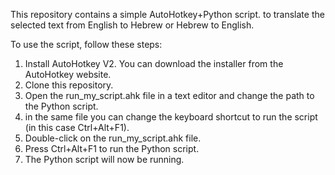 
This repository contains a simple AutoHotkey+Python script.
to translate the selected text from English to Hebrew or Hebrew to English.

To use the script, follow these steps:

1. Install AutoHotkey V2. You can download the installer from the AutoHotkey website.
2. Clone this repository.
3. Open the run_my_script.ahk file in a text editor and change the path to the Python script.
4. in the same file you can change the keyboard shortcut to run the script (in this case Ctrl+Alt+F1).
5. Double-click on the run_my_script.ahk file.
6. Press Ctrl+Alt+F1 to run the Python script.
7. The Python script will now be running.



